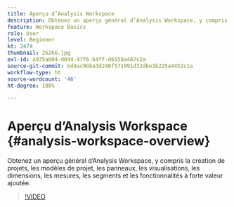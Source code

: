 ```yaml
---
title: Aperçu d’Analysis Workspace
description: Obtenez un aperçu général d’Analysis Workspace, y compris la création de projets, les modèles de projet, les panneaux, les visualisations, les dimensions, les mesures, les segments et les fonctionnalités à forte valeur ajoutée.
feature: Workspace Basics
role: User
level: Beginner
kt: 2474
thumbnail: 26266.jpg
exl-id: a975a004-d044-47f6-b4ff-d6158a467c2a
source-git-commit: bd4ac9bba3d240f571991d32dbe3b225a4452c1a
workflow-type: ht
source-wordcount: '46'
ht-degree: 100%

---
```


# Aperçu d’Analysis Workspace {#analysis-workspace-overview}

Obtenez un aperçu général d’Analysis Workspace, y compris la création de projets, les modèles de projet, les panneaux, les visualisations, les dimensions, les mesures, les segments et les fonctionnalités à forte valeur ajoutée.

>[!VIDEO](https://video.tv.adobe.com/v/26266/?quality=12)
